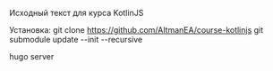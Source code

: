 Исходный текст для курса KotlinJS

Установка:
git clone https://github.com/AltmanEA/course-kotlinjs
git submodule update --init --recursive

hugo server